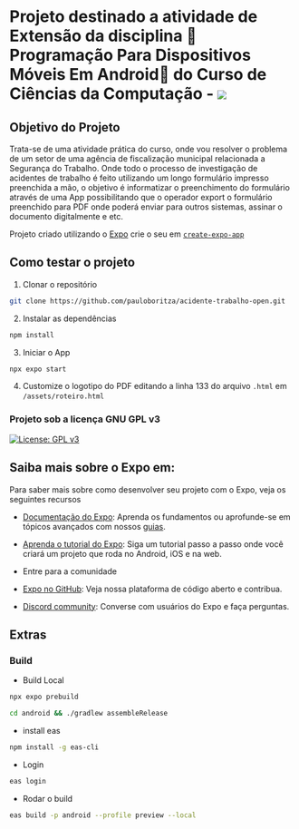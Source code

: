 # Projeto destinado a atividade de Extensão da disciplina 📱Programação Para Dispositivos Móveis Em Android📱 do Curso de Ciências da Computação - [<img src="https://cdn.portal.estacio.br/logotipo_marca_estacio_branco_f411d5753c_1_13160695d2.svg">](https://estacio.br/cursos/graduacao/ciencias-da-computacao)

## Objetivo do Projeto
Trata-se de uma atividade prática do curso, onde vou resolver o problema de um setor de uma agência de fiscalização municipal relacionada a Segurança do Trabalho. Onde todo o processo de investigação de acidentes de trabalho é feito utilizando um longo formulário impresso preenchida a mão, o objetivo é informatizar o preenchimento do formulário através de uma App possibilitando que o operador export o formulário preenchido para PDF onde poderá enviar para outros sistemas, assinar o documento digitalmente e etc.

Projeto criado utilizando o [Expo](https://expo.dev) crie o seu em [`create-expo-app`](https://www.npmjs.com/package/create-expo-app)


## Como testar o projeto
1. Clonar o repositório 
```bash
git clone https://github.com/pauloboritza/acidente-trabalho-open.git
```
2. Instalar as dependências
```bash
npm install
```

3. Iniciar o App
```bash
npx expo start
```

4. Customize o logotipo do PDF editando a linha 133 do arquivo `.html` em `/assets/roteiro.html`

### Projeto sob a licença GNU GPL v3
[![License: GPL v3](https://img.shields.io/badge/License-GPLv3-blue.svg)](https://www.gnu.org/licenses/gpl-3.0)    

## Saiba mais sobre o Expo em:
Para saber mais sobre como desenvolver seu projeto com o Expo, veja os seguintes recursos
- [Documentação do Expo](https://docs.expo.dev/): Aprenda os fundamentos ou aprofunde-se em tópicos avançados com nossos [guias](https://docs.expo.dev/guides).
- [Aprenda o tutorial do Expo](https://docs.expo.dev/tutorial/introduction/): Siga um tutorial passo a passo onde você criará um projeto que roda no Android, iOS e na web.

- Entre para a comunidade

- [Expo no GitHub](https://github.com/expo/expo): Veja nossa plataforma de código aberto e contribua.
- [Discord community](https://chat.expo.dev): Converse com usuários do Expo e faça perguntas.

## Extras
### Build 
- Build Local
```sh
npx expo prebuild
```
```sh
cd android && ./gradlew assembleRelease
```
- install eas
```bash
npm install -g eas-cli
```
- Login
```sh
eas login
```
- Rodar o build
```sh 
eas build -p android --profile preview --local
```
